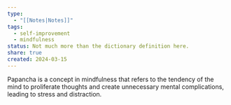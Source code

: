 ```yaml
---
type:
  - "[[Notes|Notes]]"
tags:
  - self-improvement
  - mindfulness
status: Not much more than the dictionary definition here.
share: true
created: 2024-03-15
---
```


Papancha is a concept in mindfulness that refers to the tendency of the mind to proliferate thoughts and create unnecessary mental complications, leading to stress and distraction.



